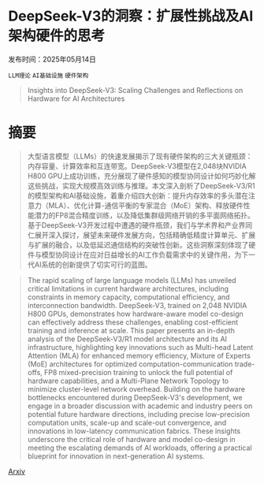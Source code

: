 # DeepSeek-V3的洞察：扩展性挑战及AI架构硬件的思考

发布时间：2025年05月14日

`LLM理论` `AI基础设施` `硬件架构`

> Insights into DeepSeek-V3: Scaling Challenges and Reflections on Hardware for AI Architectures

# 摘要

> 大型语言模型（LLMs）的快速发展揭示了现有硬件架构的三大关键瓶颈：内存容量、计算效率和互连带宽。DeepSeek-V3模型在2,048块NVIDIA H800 GPU上成功训练，充分展现了硬件感知的模型协同设计如何巧妙化解这些挑战，实现大规模高效训练与推理。本文深入剖析了DeepSeek-V3/R1的模型架构和AI基础设施，着重介绍四大创新：提升内存效率的多头潜在注意力（MLA）、优化计算-通信平衡的专家混合（MoE）架构、释放硬件性能潜力的FP8混合精度训练，以及降低集群级网络开销的多平面网络拓扑。基于DeepSeek-V3开发过程中遭遇的硬件瓶颈，我们与学术界和产业界同仁展开深入探讨，展望未来硬件发展方向，包括精确低精度计算单元、扩展与扩展的融合，以及低延迟通信结构的突破性创新。这些洞察深刻体现了硬件与模型协同设计在应对日益增长的AI工作负载需求中的关键作用，为下一代AI系统的创新提供了切实可行的蓝图。

> The rapid scaling of large language models (LLMs) has unveiled critical limitations in current hardware architectures, including constraints in memory capacity, computational efficiency, and interconnection bandwidth. DeepSeek-V3, trained on 2,048 NVIDIA H800 GPUs, demonstrates how hardware-aware model co-design can effectively address these challenges, enabling cost-efficient training and inference at scale. This paper presents an in-depth analysis of the DeepSeek-V3/R1 model architecture and its AI infrastructure, highlighting key innovations such as Multi-head Latent Attention (MLA) for enhanced memory efficiency, Mixture of Experts (MoE) architectures for optimized computation-communication trade-offs, FP8 mixed-precision training to unlock the full potential of hardware capabilities, and a Multi-Plane Network Topology to minimize cluster-level network overhead. Building on the hardware bottlenecks encountered during DeepSeek-V3's development, we engage in a broader discussion with academic and industry peers on potential future hardware directions, including precise low-precision computation units, scale-up and scale-out convergence, and innovations in low-latency communication fabrics. These insights underscore the critical role of hardware and model co-design in meeting the escalating demands of AI workloads, offering a practical blueprint for innovation in next-generation AI systems.

[Arxiv](https://arxiv.org/abs/2505.09343)